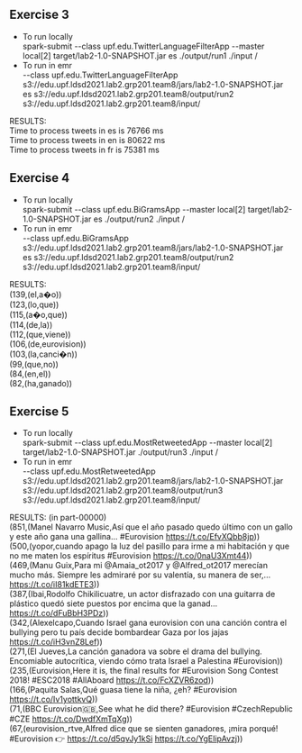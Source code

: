 ## Exercise 3
- To run locally  
spark-submit --class upf.edu.TwitterLanguageFilterApp --master local[2] target/lab2-1.0-SNAPSHOT.jar es ./output/run1 ./input
/
- To run in emr  
  --class upf.edu.TwitterLanguageFilterApp s3://edu.upf.ldsd2021.lab2.grp201.team8/jars/lab2-1.0-SNAPSHOT.jar es s3://edu.upf.ldsd2021.lab2.grp201.team8/output/run2 s3://edu.upf.ldsd2021.lab2.grp201.team8/input/  
  

RESULTS:  
Time to process tweets in es is 76766 ms  
Time to process tweets in en is 80622 ms  
Time to process tweets in fr is 75381 ms

## Exercise 4
- To run locally  
  spark-submit --class upf.edu.BiGramsApp --master local[2] target/lab2-1.0-SNAPSHOT.jar es ./output/run2 ./input
  /
- To run in emr  
  --class upf.edu.BiGramsApp s3://edu.upf.ldsd2021.lab2.grp201.team8/jars/lab2-1.0-SNAPSHOT.jar es s3://edu.upf.ldsd2021.lab2.grp201.team8/output/run2 s3://edu.upf.ldsd2021.lab2.grp201.team8/input/
  
RESULTS:  
(139,(el,a�o))  
(123,(lo,que))  
(115,(a�o,que))  
(114,(de,la))  
(112,(que,viene))  
(106,(de,eurovision))  
(103,(la,canci�n))  
(99,(que,no))  
(84,(en,el))  
(82,(ha,ganado))  

## Exercise 5
- To run locally  
  spark-submit --class upf.edu.MostRetweetedApp --master local[2] target/lab2-1.0-SNAPSHOT.jar ./output/run3 ./input
  /
- To run in emr  
  --class upf.edu.MostRetweetedApp s3://edu.upf.ldsd2021.lab2.grp201.team8/jars/lab2-1.0-SNAPSHOT.jar s3://edu.upf.ldsd2021.lab2.grp201.team8/output/run3 s3://edu.upf.ldsd2021.lab2.grp201.team8/input/

RESULTS:  (in part-00000)  
(851,(Manel Navarro Music,Así que el año pasado quedo último con un gallo y este año gana una gallina... #Eurovision https://t.co/EfvXQbb8jp))  
(500,(yopor,cuando apago la luz del pasillo para irme a mi habitación y que no me maten los espíritus #Eurovision https://t.co/0naU3Xmt44))  
(469,(Manu Guix,Para mi @Amaia_ot2017 y @Alfred_ot2017 merecían mucho más. Siempre les admiraré por su valentía, su manera de ser,… https://t.co/iI81kdETE3))  
(387,(Ibai,Rodolfo Chikilicuatre, un actor disfrazado con una guitarra de plástico quedó siete puestos por encima que la ganad… https://t.co/dFuBbH3PDz))  
(342,(Alexelcapo,Cuando Israel gana eurovision con una canción contra el bullying pero tu país decide bombardear Gaza por los jajas https://t.co/iH3vnZ8Lef))  
(271,(El Jueves,La canción ganadora va sobre el drama del bullying. Encomiable autocrítica, viendo cómo trata Israel a Palestina #Eurovision))  
(235,(Eurovision,Here it is, the final results for #Eurovision Song Contest 2018! #ESC2018 #AllAboard https://t.co/FcXZVR6zod))  
(166,(Paquita Salas,Qué guasa tiene la niña, ¿eh? #Eurovision https://t.co/Iv1yottkvQ))  
(71,(BBC Eurovision🇬🇧,See what he did there? #Eurovision #CzechRepublic  #CZE https://t.co/DwdfXmTqXg))  
(67,(eurovision_rtve,Alfred dice que se sienten ganadores, ¡mira porqué! #Eurovision 👉  https://t.co/d5qvJy1kSi https://t.co/YgEIipAvzj))  
 